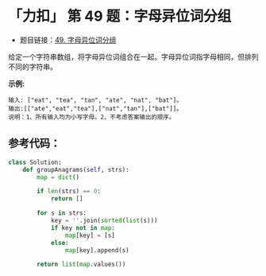 # 「力扣」 第 49 题：字母异位词分组

+ 题目链接：[49. 字母异位词分组](https://leetcode-cn.com/problems/group-anagrams/)

给定一个字符串数组，将字母异位词组合在一起。字母异位词指字母相同，但排列不同的字符串。

**示例:**

```
输入: ["eat", "tea", "tan", "ate", "nat", "bat"]。
输出:[["ate","eat","tea"],["nat","tan"],["bat"]]。
说明：1、所有输入均为小写字母。2、不考虑答案输出的顺序。
```

## 参考代码：

```python
class Solution:
    def groupAnagrams(self, strs):
        map = dict()

        if len(strs) == 0:
            return []

        for s in strs:
            key = ''.join(sorted(list(s)))
            if key not in map:
                map[key] = [s]
            else:
                map[key].append(s)

        return list(map.values())
```

